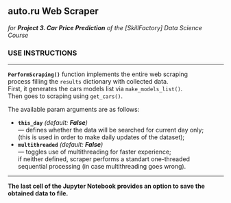 ## auto.ru Web Scraper
_for **Project 3. Car Price Prediction** of the [SkillFactory] Data Science Course_

### USE INSTRUCTIONS
---
**`PerformScraping()`** function implements the entire web scraping\
process filling the `results` dictionary with collected data.\
First, it generates the cars models list via `make_models_list()`.\
Then goes to scraping using `get_cars()`.

The available param arguments are as follows:
- **`this_day`** _(default: **False**)_\
        — defines whether the data will be searched for current day only;\
          (this is used in order to make daily updates of the dataset);
- **`multithreaded`** _(default: **False**)_\
        — toggles use of multithreading for faster experience;\
          if neither defined, scraper performs a standart one-threaded\
          sequential processing (in case multithreading goes wrong).
---
**The last cell of the Jupyter Notebook provides an option to save the\
obtained data to file.**
